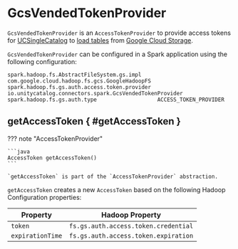 # GcsVendedTokenProvider

`GcsVendedTokenProvider` is an `AccessTokenProvider` to provide access tokens for [UCSingleCatalog](UCSingleCatalog.md) to [load tables](UCSingleCatalog.md#loadTable) from [Google Cloud Storage](https://cloud.google.com/storage).

`GcsVendedTokenProvider` can be configured in a Spark application using the following configuration:

```text
spark.hadoop.fs.AbstractFileSystem.gs.impl     com.google.cloud.hadoop.fs.gcs.GoogleHadoopFS
spark.hadoop.fs.gs.auth.access.token.provider  io.unitycatalog.connectors.spark.GcsVendedTokenProvider
spark.hadoop.fs.gs.auth.type                   ACCESS_TOKEN_PROVIDER
```

## getAccessToken { #getAccessToken }

??? note "AccessTokenProvider"

    ```java
    AccessToken getAccessToken()
    ```

    `getAccessToken` is part of the `AccessTokenProvider` abstraction.

`getAccessToken` creates a new `AccessToken` based on the following Hadoop Configuration properties:

Property | Hadoop Property
-|-
 `token` | `fs.gs.auth.access.token.credential`
 `expirationTime` | `fs.gs.auth.access.token.expiration`
